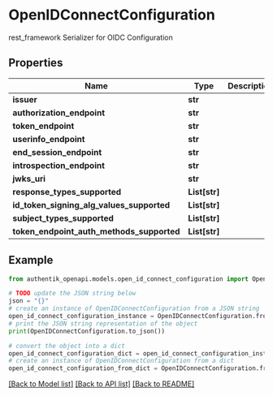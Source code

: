 # OpenIDConnectConfiguration

rest_framework Serializer for OIDC Configuration

## Properties

Name | Type | Description | Notes
------------ | ------------- | ------------- | -------------
**issuer** | **str** |  | 
**authorization_endpoint** | **str** |  | 
**token_endpoint** | **str** |  | 
**userinfo_endpoint** | **str** |  | 
**end_session_endpoint** | **str** |  | 
**introspection_endpoint** | **str** |  | 
**jwks_uri** | **str** |  | 
**response_types_supported** | **List[str]** |  | 
**id_token_signing_alg_values_supported** | **List[str]** |  | 
**subject_types_supported** | **List[str]** |  | 
**token_endpoint_auth_methods_supported** | **List[str]** |  | 

## Example

```python
from authentik_openapi.models.open_id_connect_configuration import OpenIDConnectConfiguration

# TODO update the JSON string below
json = "{}"
# create an instance of OpenIDConnectConfiguration from a JSON string
open_id_connect_configuration_instance = OpenIDConnectConfiguration.from_json(json)
# print the JSON string representation of the object
print(OpenIDConnectConfiguration.to_json())

# convert the object into a dict
open_id_connect_configuration_dict = open_id_connect_configuration_instance.to_dict()
# create an instance of OpenIDConnectConfiguration from a dict
open_id_connect_configuration_from_dict = OpenIDConnectConfiguration.from_dict(open_id_connect_configuration_dict)
```
[[Back to Model list]](../README.md#documentation-for-models) [[Back to API list]](../README.md#documentation-for-api-endpoints) [[Back to README]](../README.md)


